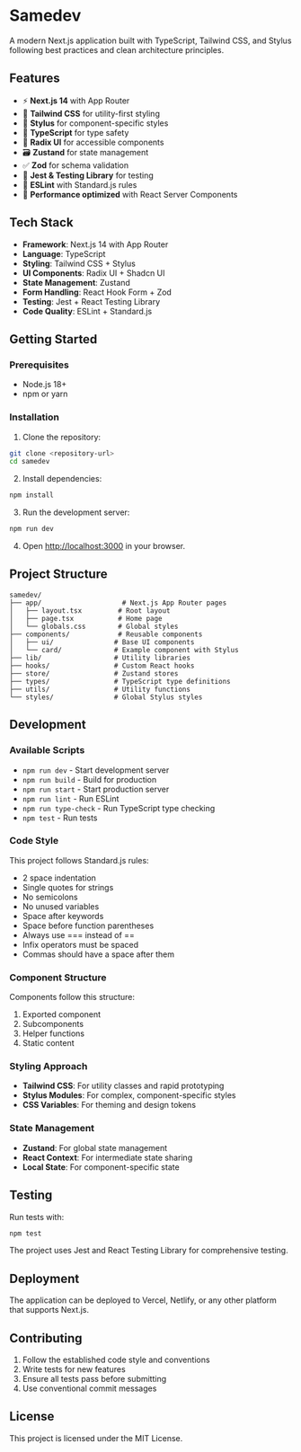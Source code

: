 # Samedev

A modern Next.js application built with TypeScript, Tailwind CSS, and Stylus following best practices and clean architecture principles.

## Features

- ⚡ **Next.js 14** with App Router
- 🎨 **Tailwind CSS** for utility-first styling
- 🎯 **Stylus** for component-specific styles
- 🔧 **TypeScript** for type safety
- 🎪 **Radix UI** for accessible components
- 🗃️ **Zustand** for state management
- ✅ **Zod** for schema validation
- 🧪 **Jest & Testing Library** for testing
- 📝 **ESLint** with Standard.js rules
- 🎯 **Performance optimized** with React Server Components

## Tech Stack

- **Framework**: Next.js 14 with App Router
- **Language**: TypeScript
- **Styling**: Tailwind CSS + Stylus
- **UI Components**: Radix UI + Shadcn UI
- **State Management**: Zustand
- **Form Handling**: React Hook Form + Zod
- **Testing**: Jest + React Testing Library
- **Code Quality**: ESLint + Standard.js

## Getting Started

### Prerequisites

- Node.js 18+ 
- npm or yarn

### Installation

1. Clone the repository:
```bash
git clone <repository-url>
cd samedev
```

2. Install dependencies:
```bash
npm install
```

3. Run the development server:
```bash
npm run dev
```

4. Open [http://localhost:3000](http://localhost:3000) in your browser.

## Project Structure

```
samedev/
├── app/                    # Next.js App Router pages
│   ├── layout.tsx         # Root layout
│   ├── page.tsx           # Home page
│   └── globals.css        # Global styles
├── components/            # Reusable components
│   ├── ui/               # Base UI components
│   └── card/             # Example component with Stylus
├── lib/                  # Utility libraries
├── hooks/                # Custom React hooks
├── store/                # Zustand stores
├── types/                # TypeScript type definitions
├── utils/                # Utility functions
└── styles/               # Global Stylus styles
```

## Development

### Available Scripts

- `npm run dev` - Start development server
- `npm run build` - Build for production
- `npm run start` - Start production server
- `npm run lint` - Run ESLint
- `npm run type-check` - Run TypeScript type checking
- `npm test` - Run tests

### Code Style

This project follows Standard.js rules:

- 2 space indentation
- Single quotes for strings
- No semicolons
- No unused variables
- Space after keywords
- Space before function parentheses
- Always use === instead of ==
- Infix operators must be spaced
- Commas should have a space after them

### Component Structure

Components follow this structure:
1. Exported component
2. Subcomponents
3. Helper functions
4. Static content

### Styling Approach

- **Tailwind CSS**: For utility classes and rapid prototyping
- **Stylus Modules**: For complex, component-specific styles
- **CSS Variables**: For theming and design tokens

### State Management

- **Zustand**: For global state management
- **React Context**: For intermediate state sharing
- **Local State**: For component-specific state

## Testing

Run tests with:
```bash
npm test
```

The project uses Jest and React Testing Library for comprehensive testing.

## Deployment

The application can be deployed to Vercel, Netlify, or any other platform that supports Next.js.

## Contributing

1. Follow the established code style and conventions
2. Write tests for new features
3. Ensure all tests pass before submitting
4. Use conventional commit messages

## License

This project is licensed under the MIT License.

